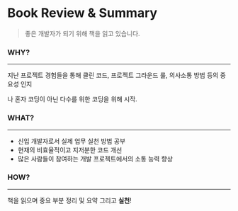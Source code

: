 # Book Review & Summary

> 좋은 개발자가 되기 위해 책을 읽고 있습니다.



### WHY?

---

지난 프로젝트 경험들을 통해 클린 코드, 프로젝트 그라운드 룰, 의사소통 방법 등의 중요성 인지

나 혼자 코딩이 아닌 다수를 위한 코딩을 위해 시작.

### WHAT?

---

- 신입 개발자로서 실제 업무 실천 방법 공부
- 현재의 비효율적이고 지저분한 코드 개선
- 많은 사람들이 참여하는 개발 프로젝트에서의 소통 능력 향상

### HOW?

---

책을 읽으며 중요 부분 정리 및 요약 그리고 **실천**!
